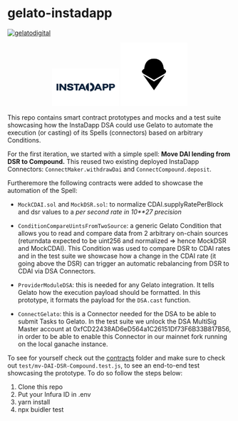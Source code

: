 # gelato-instadapp

[![gelatodigital](https://circleci.com/gh/gelatodigital/gelato-instadapp.svg?style=shield)](https://circleci.com/gh/gelatodigital/gelato-instadapp)

<p  align="center">
<img  src="assets/instadapp_filled.svg"  width="150px"/>
<img  src="assets/Gelato_Black.svg"  width="150px"/></p>

This repo contains smart contract prototypes and mocks and a test suite showcasing how the InstaDapp DSA could use Gelato to automate the execution (or casting) of its Spells (connectors) based on arbitrary Conditions.

For the first iteration, we started with a simple spell:
**Move DAI lending from DSR to Compound.**
This reused two existing deployed InstaDapp Connectors: `ConnectMaker.withdrawDai` and `ConnectCompound.deposit`.

Furtheremore the following contracts were added to showcase the automation of the Spell:

- `MockCDAI.sol` and `MockDSR.sol`: to normalize CDAI.supplyRatePerBlock and dsr values to a _per second rate in 10\*\*27 precision_

- `ConditionCompareUintsFromTwoSource`: a generic Gelato Condition that allows you to read and compare data from 2 arbitrary on-chain sources (returndata expected to be uint256 and normalized => hence MockDSR and MockCDAI). This Condition was used to compare DSR to CDAI rates and in the test suite we showcase how a change in the CDAI rate (it going above the DSR) can trigger an automatic rebalancing from DSR to CDAI via DSA Connectors.

- `ProviderModuleDSA`: this is needed for any Gelato integration. It tells Gelato how the execution payload should be formatted. In this prototype, it formats the payload for the `DSA.cast` function.

- `ConnectGelato`: this is a Connector needed for the DSA to be able to submit Tasks to Gelato. In the test suite we unlock the DSA MultiSig Master account at 0xfCD22438AD6eD564a1C26151Df73F6B33B817B56, in order to be able to enable this Connector in our mainnet fork running on the local ganache instance.

To see for yourself check out the [contracts](./contracts) folder and make sure to check out `test/mv-DAI-DSR-Compound.test.js`, to see an end-to-end test showcasing the prototype. To do so follow the steps below:

1. Clone this repo
2. Put your Infura ID in .env
3. yarn install
4. npx buidler test
